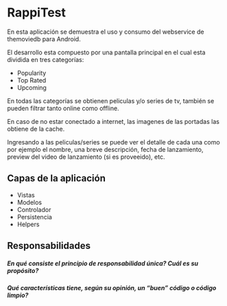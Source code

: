# RappiTest

En esta aplicación se demuestra el uso y consumo del webservice de themoviedb para Android.

El desarrollo esta compuesto por una pantalla principal en el cual esta dividida en tres categorías:

  * Popularity
  * Top Rated
  * Upcoming
  
En todas las categorías se obtienen peliculas y/o series de tv, también se pueden filtrar tanto online como offline.

En caso de no estar conectado a internet, las imagenes de las portadas las obtiene de la cache.

Ingresando a las peliculas/series se puede ver el detalle de cada una como por ejemplo el nombre, una breve descripción, fecha de lanzamiento, preview del video de lanzamiento (si es proveeido), etc.

## Capas de la aplicación

* Vistas
* Modelos
* Controlador
* Persistencia
* Helpers

## Responsabilidades

##### En qué consiste el principio de responsabilidad única? Cuál es su propósito?

##### Qué características tiene, según su opinión, un “buen” código o código limpio?


